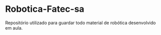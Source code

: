 # Robotica-Fatec-sa
Repositório utilizado para guardar todo material de robótica desenvolvido em aula.
